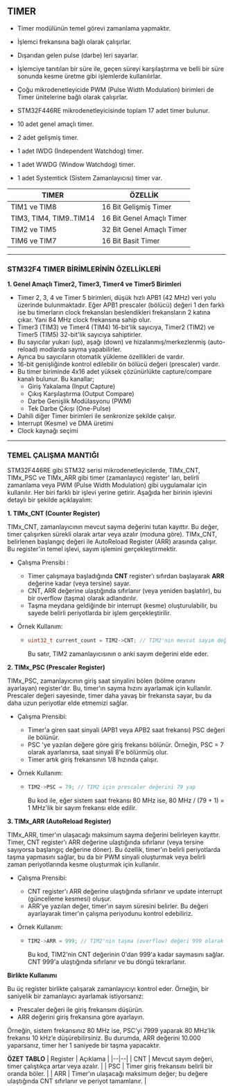 ## TIMER

* Timer modülünün temel görevi zamanlama yapmaktır.
* İşlemci frekansına bağlı olarak çalışırlar.
* Dışarıdan gelen pulse (darbe) leri sayarlar.
* İşlemciye tanıtılan bir süre ile, geçen süreyi karşılaştırma ve belli bir süre sonunda kesme üretme gibi işlemlerde kullanılırlar.
* Çoğu mikrodenetleyicide PWM (Pulse Width Modulation) birimleri de Timer ünitelerine bağlı olarak çalışırlar.

* STM32F446RE mikrodenetleyicisinde toplam 17 adet timer bulunur.
* 10 adet genel amaçlı timer.
* 2 adet gelişmiş timer.
* 1 adet IWDG (Independent Watchdog) timer.
* 1 adet WWDG (Window Watchdog) timer.
* 1 adet Systemtick (Sistem Zamanlayıcısı) timer var.

| TIMER | ÖZELLİK |
| -- | -- |
| TIM1 ve TIM8 | 16 Bit Gelişmiş Timer |
| TIM3, TIM4, TIM9..TIM14 | 16 Bit Genel Amaçlı Timer |
| TIM2 ve TIM5 | 32 Bit Genel Amaçlı Timer |
| TIM6 ve TIM7 | 16 Bit Basit Timer |


-----------------------------------------------------------------------------------------------------------------------------------------------------

### STM32F4 TIMER BİRİMLERİNİN ÖZELLİKLERİ

**1. Genel Amaçlı Timer2, Timer3, Timer4 ve Timer5 Birimleri**
* Timer 2, 3, 4 ve Timer 5 birimleri, düşük hızlı APB1 (42 MHz) veri yolu üzerinde bulunmaktadır. Eğer APB1 prescaler (bölücü) değeri 1 den farklı ise bu timerların clock frekansları beslendikleri frekansların 2 katına çıkar. Yani 84 MHz clock frekansına sahip olur.
* Timer3 (TIM3) ve Timer4 (TIM4) 16-bit'lik sayıcıya, Timer2 (TIM2) ve Timer5 (TIM5) 32-bit'lik sayıcıya sahiptirler.
* Bu sayıcılar yukarı (up), aşağı (down) ve hizalanmış/merkezlenmiş (auto-reload) modlarda sayma yapabilirler.
* Ayrıca bu sayıcıların otomatik yükleme özellikleri de vardır.
* 16-bit genişliğinde kontrol edilebilir ön bölücü değeri (prescaler) vardır.
* Bu timer biriminde 4x16 adet yüksek çözünürlükte capture/compare kanalı bulunur. Bu kanallar;
  * Giriş Yakalama (Input Capture)
  * Çıkış Karşılaştırma (Output Compare)
  * Darbe Genişlik Modülasyonu (PWM)
  * Tek Darbe Çıkışı (One-Pulse)
* Dahili diğer Timer birimleri ile senkronize şekilde çalışır.
* Interrupt (Kesme) ve DMA üretimi
* Clock kaynağı seçimi

-----------------------------------------------------------------------------------------------------------------------------------------------------

### TEMEL ÇALIŞMA MANTIĞI 

STM32F446RE gibi STM32 serisi mikrodenetleyicilerde, TIMx_CNT, TIMx_PSC ve TIMx_ARR gibi timer (zamanlayıcı) register' ları, belirli zamanlama veya PWM (Pulse Width Modulation) gibi uygulamalar için kullanılır. Her biri farklı bir işlevi yerine getirir. Aşağıda her birinin işlevini detaylı bir şekilde açıklayalım:

**1. TIMx_CNT (Counter Register)**

TIMx_CNT, zamanlayıcının mevcut sayma değerini tutan kayıttır. Bu değer, timer çalışırken sürekli olarak artar veya azalır (moduna göre). TIMx_CNT, belirlenen başlangıç değeri ile AutoReload Register (ARR) arasında çalışır. Bu register'in temel işlevi, sayım işlemini gerçekleştirmektir.

* Çalışma Prensibi :
  * Timer çalışmaya başladığında **CNT** register'ı sıfırdan başlayarak **ARR** değerine kadar (veya tersine) sayar.
  * CNT, ARR değerine ulaştığında sıfırlanır (veya yeniden başlatılır), bu bir overflow (taşma) olarak adlandırılır.
  * Taşma meydana geldiğinde bir interrupt (kesme) oluşturulabilir, bu sayede belirli periyotlarda bir işlem gerçekleştirilir.

* Örnek Kullanım:
  * ```c
    uint32_t current_count = TIM2->CNT; // TIM2'nin mevcut sayım değerini al
    ```
    Bu satır, TIM2 zamanlayıcısının o anki sayım değerini elde eder.

**2. TIMx_PSC (Prescaler Register)**

TIMx_PSC, zamanlayıcının giriş saat sinyalini bölen (bölme oranını ayarlayan) register'dır. Bu, timer'ın sayma hızını ayarlamak için kullanılır. Prescaler değeri sayesinde, timer daha yavaş bir frekansta sayar, bu da daha uzun periyotlar elde etmemizi sağlar.

* Çalışma Prensibi:
  * Timer'a giren saat sinyali (APB1 veya APB2 saat frekansı) PSC değeri ile bölünür.
  * PSC 'ye yazılan değere göre giriş frekansı bölünür. Örneğin, PSC = 7 olarak ayarlanırsa, saat sinyali 8'e bölünmüş olur.
  * Timer artık giriş frekansının 1/8 hızında çalışır.

* Örnek Kullanım:
  * ```c
    TIM2->PSC = 79; // TIM2 için prescaler değerini 79 yap
    ```
    Bu kod ile, eğer sistem saat frekansı 80 MHz ise, 80 MHz / (79 + 1) = 1 MHz'lik bir sayım frekansı elde edilir.

**3. TIMx_ARR (AutoReload Register)**

TIMx_ARR, timer'ın ulaşacağı maksimum sayma değerini belirleyen kayıttır. Timer, CNT register'ı ARR değerine ulaştığında sıfırlanır (veya tersine sayıyorsa başlangıç değerine döner). Bu özellik, timer'ın belirli periyotlarda taşma yapmasını sağlar, bu da bir PWM sinyali oluşturmak veya belirli zaman periyotlarında kesme oluşturmak için kullanılır.

* Çalışma Prensibi:
  * CNT register'ı ARR değerine ulaştığında sıfırlanır ve update interrupt (güncelleme kesmesi) oluşur.
  * ARR'ye yazılan değer, timer'ın sayım süresini belirler. Bu değeri ayarlayarak timer'ın çalışma periyodunu kontrol edebiliriz.

* Örnek Kullanım:
  * ```c
    TIM2->ARR = 999; // TIM2'nin taşma (overflow) değeri 999 olarak ayarla
    ```
    Bu kod, TIM2'nin CNT değerinin 0'dan 999'a kadar saymasını sağlar. CNT 999'a ulaştığında sıfırlanır ve bu döngü tekrarlanır.

**Birlikte Kullanımı**

Bu üç register birlikte çalışarak zamanlayıcıyı kontrol eder. Örneğin, bir saniyelik bir zamanlayıcı ayarlamak istiyorsanız:
* Prescaler değeri ile giriş frekansını düşürün.
* ARR değerini giriş frekansına göre ayarlayın.

Örneğin, sistem frekansınız 80 MHz ise, PSC’yi 7999 yaparak 80 MHz’lik frekansı 10 kHz’e düşürebilirsiniz. Bu durumda, ARR değerini 10.000 yaparsanız, timer her 1 saniyede bir taşma yapacaktır.

**ÖZET TABLO**
| Register | Açıklama |
|--|--|
| CNT | Mevcut sayım değeri, timer çalıştıkça artar veya azalır. |
| PSC | Timer giriş frekansını belirli bir oranda böler. |
| ARR | Timer'ın ulaşacağı maksimum değer; bu değere ulaştığında CNT sıfırlanır ve periyot tamamlanır. |



